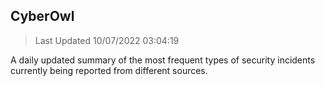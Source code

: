 ## CyberOwl 
> Last Updated 10/07/2022 03:04:19 


A daily updated summary of the most frequent types of security incidents currently being reported from different sources.

